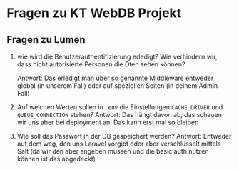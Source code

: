 # Fragen zu KT WebDB Projekt

## Fragen zu Lumen

1. wie wird die Benutzerauthentifizierung erledigt? Wie verhindern 
   wir, dass nicht autorisierte Personen die Dten sehen können?

   Antwort: Das erledigt man über so genannte Middleware entweder global (in unserem Fall) oder auf speziellen Seiten (in deinem Admin-Fall)

2. Auf welchen Werten sollen in `.env` die Einstellungen
   `CACHE_DRIVER` und `QUEUE_CONNECTION` stehen?
   Antwort: Das hängt davon ab, das schauen wir uns aber bei deployment an. Das kann erst mal so bleiben

3. Wie soll das Passwort in der DB gespeichert werden?
   Antwort: Entweder auf dem weg, den uns Laravel vorgibt oder aber verschlüsselt mittels Salt (da wir den aber angeben müssen und die basic auth nutzen können ist das abgedeckt)

